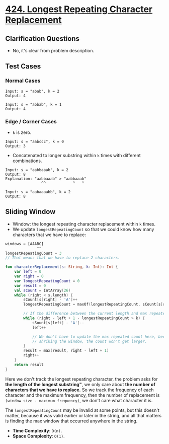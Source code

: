 # [424. Longest Repeating Character Replacement](https://leetcode.com/problems/longest-repeating-character-replacement/)

## Clarification Questions
* No, it's clear from problem description.
 
## Test Cases
### Normal Cases
```
Input: s = "abab", k = 2
Output: 4

Input: s = "abbab", k = 1
Output: 4
```
### Edge / Corner Cases
* `k` is zero.
```
Input: s = "aabccc", k = 0
Output: 3
```

* Concatenated to longer substring within `k` times with different combinations.
```
Input: s = "aabbaaab", k = 2
Output: 8
Explanation: "aabbaaab" > "aabbaaab"
                ^^            ^   ^  

Input: s = "aabaaaabb", k = 2
Output: 8
```

## Sliding Window
* Window: the longest repeating character replacement within `k` times.
* We update `longestRepeatingCount` so that we could know how many characters that we have to replace:

```js
windows = [AAABC]
              ^^
longestRepeatingCount = 3
// That means that we have to replace 2 characters.
```

```kotlin
fun characterReplacement(s: String, k: Int): Int {
    var left = 0
    var right = 0
    var longestRepeatingCount = 0
    var result = 0
    val sCount = IntArray(26)
    while (right < s.length) {
        sCount[s[right] - 'A']++
        longestRepeatingCount = maxOf(longestRepeatingCount, sCount[s[right] - 'A'])

        // If the difference between the current length and max repeated count > k, we have to shrink the window
        while (right - left + 1 - longestRepeatingCount > k) {
            sSount[s[left] - 'A']--
            left++

            // We don't have to update the max repeated count here, because when 
            // shriking the window, the count won't get larger.
        }
        result = max(result, right - left + 1)
        right++
    }
    return result
}
```

Here we don't track the longest repeating character, the problem asks for **the length of the longest substring"**, we only care about **the number of characters that we have to replace.** So we track the frequency of each character and the maximum frequency, then the number of replacement is `(window size - maximum frequency)`, we don't care what character it is.

The `longestRepeatingCount` may be invalid at some points, but this doesn't matter, because it was valid earlier or later in the string, and all that matters is finding the max window that occurred anywhere in the string.

* **Time Complexity**: `O(n)`.
* **Space Complexity**: `O(1)`.